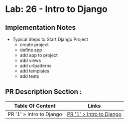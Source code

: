 # Lab: 26 - Intro to Django

## Implementation Notes

* Typical Steps to Start Django Project
    - create project
    - define app
    - add app to project
    - add views
    - add urlpatterns
    - add templates
    - add tests

## PR Description Section :

| Table Of Content                               | Links                                        |
| ---------------------------------------------- | -------------------------------------------  |
| PR '1' > Intro to Django                       | [PR '1' > Intro to Django]()       |
